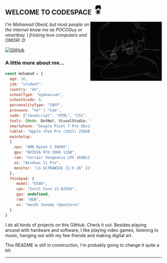 <h2> WELCOME TO CODESPACE <img src="assets/omori_sprite.png" width="32"></h2>
<img align='right' src="assets/omori_side.gif" width="230">
<p><em>I'm Mohamad Obeid, but most people on the internet know me as POCOGuy or omoriboy. I fricking love computers and OMORI :D</em></p>

[![GitHub](https://img.shields.io/github/followers/m-obeid?label=follow&style=social)](https://github.com/m-obeid)

### A little more about me...

```javascript
const mohamad = {
  age: 16,
  job: "student",
  country: "de",
  schoolType: "Gymnasium",
  schoolGrade: 8,
  personalityType: "INFP",
  pronouns: "he" | "him",
  code: ["JavaScript", "HTML", "CSS", "Python", "C#"],
  tools: [Node, DotNet, VisualStudio, VisualStudioCode, Bootstrap, MongoDB],
  smartphone: "Google Pixel 7 Pro Obsidian 128GB",
  tablet: "Apple iPad Pro (2021) 256GB",
  mainSetup:
  {
    cpu: "AMD Ryzen 5 5600X",
    gpu: "NVIDIA RTX 3060 12GB",
    ram: "Corsair Vengeance LPX 16GBx2 DDR4-3600",
    os: "Windows 11 Pro",
    monitor: "LG ULTRAWIDE 21:9 28" (2560x1080)"
  },
  thinkpad: {
     model: "E580",
     cpu: "Intel Core i5-8250U",
     gpu: undefined,
     ram: "8GB",
     os: "macOS Sonoma (OpenCore)" 
  }
}
```

I do all kinds of projects on this GitHub. Check it out. Besides playing around with hardware and software, I like playing video games, listening to music, hanging out with my few friends and making digital art. 

This README is still in construction, I'm probably going to change it quite a bit.

---
